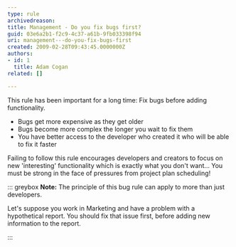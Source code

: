 ```yaml
---
type: rule
archivedreason: 
title: Management - Do you fix bugs first?
guid: 03e6a2b1-f2c9-4c37-a61b-9fb033398f94
uri: management---do-you-fix-bugs-first
created: 2009-02-28T09:43:45.0000000Z
authors:
- id: 1
  title: Adam Cogan
related: []

---
```


This rule has been important for a long time: Fix bugs before adding functionality.

* Bugs get more expensive as they get older
* Bugs become more complex the longer you wait to fix them
* You have better access to the developer who created it who will be able to fix it faster


<!--endintro-->

Failing to follow this rule encourages developers and creators to focus on new 'interesting' functionality which is exactly what you don't want...
You must be strong in the face of pressures from project plan scheduling!


::: greybox
 **Note:** The principle of this bug rule can apply to more than just developers.

Let's suppose you work in Marketing and have a problem with a hypothetical report. You should fix that issue first, before adding new information to the report.

:::
